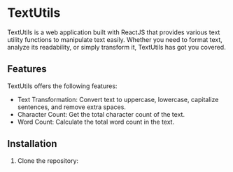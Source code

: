 # TextUtils

TextUtils is a web application built with ReactJS that provides various text utility functions to manipulate text easily. Whether you need to format text, analyze its readability, or simply transform it, TextUtils has got you covered.

## Features

TextUtils offers the following features:

- Text Transformation: Convert text to uppercase, lowercase, capitalize sentences, and remove extra spaces.
- Character Count: Get the total character count of the text.
- Word Count: Calculate the total word count in the text.

## Installation

1. Clone the repository: